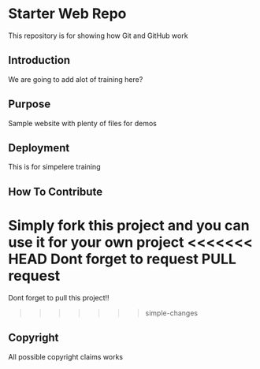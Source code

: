 # Starter Web Repo

This repository is for showing how Git and GitHub work

## Introduction

We are going to add alot of training here?

## Purpose

Sample website with plenty of files for demos

## Deployment 

This is for simpelere training

## How To Contribute

Simply fork this project and you can use it for your own project
<<<<<<< HEAD
Dont forget to request PULL request
=======
Dont forget to pull this project!!
>>>>>>> simple-changes

## Copyright

All possible copyright claims works
